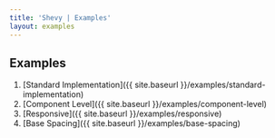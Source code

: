 ```yaml
---
title: 'Shevy | Examples'
layout: examples
---
```


## Examples

1. [Standard Implementation]({{ site.baseurl }}/examples/standard-implementation)
2. [Component Level]({{ site.baseurl }}/examples/component-level)
3. [Responsive]({{ site.baseurl }}/examples/responsive)
4. [Base Spacing]({{ site.baseurl }}/examples/base-spacing)
